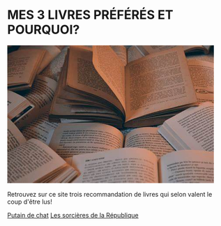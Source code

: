 # MES 3 LIVRES PRÉFÉRÉS ET POURQUOI?

![image](images/livres.jpg)

Retrouvez sur ce site trois recommandation de livres qui selon valent le coup d'être lus!

[Putain de chat](livre1.md)
[Les sorcières de la République](livre2.md)
